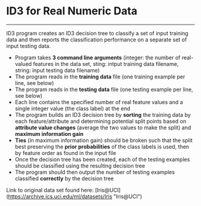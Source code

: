 # ID3 for Real Numeric Data

* * *

ID3 program creates an ID3 decision tree to classify a set of input training data and then reports the classification performance on a separate set of input testing data.

* Program takes **3 command line arguments** (integer: the number of real-valued features in the data set, sting: intput training data filename, string: input testing data filename)
* The program reads in the **training data** file (one training example per line, see below)
* The program reads in the **testing data** file (one testing example per line, see below)
* Each line contains the specified number of real feature values and a single integer value (the class label) at the end
* The program builds an ID3 decision tree by **sorting** the training data by each feature/attribute and determining potential split points based on **attribute value changes** (average the two values to make the split) and **maximum information gain**
* **Ties** (in maximum information gain) should be broken such that the split best preserving the **prior probabilities** of the class labels is used, then by feature order as found in the input file
* Once the decision tree has been created, each of the testing examples should be classified using the resulting decision tree
* The program should then output the number of testing examples classified **correctly** by the decision tree

Link to original data set found here: [Iris@UCI] (https://archive.ics.uci.edu/ml/datasets/Iris "Iris@UCI")

